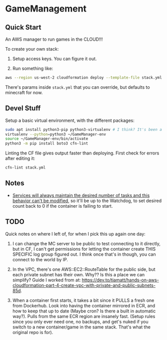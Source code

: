 # GameManagement

## Quick Start

An AWS manager to run games in the CLOUD!!!

To create your own stack:

1) Setup access keys. You can figure it out.

2) Run something like:

```bash
aws --region us-west-2 cloudformation deploy --template-file stack.yml --stack-name STACK_NAME_HERE
```

There's params inside `stack.yml` that you can override, but defaults to minecraft for now.

## Devel Stuff

Setup a basic virtual environment, with the different packages:

```bash
sudo apt install python3-pip python3-virtualenv # I think? It's been a bit since I installed this. Don't use the (pip install virtualenv) version though
virtualenv --python=python3 ~/GameManager-env
source ~/GameManager-env/bin/activate
python3 -m pip install boto3 cfn-lint
```

Linting the CF file gives output faster than deploying. First check for errors after editing it:

```bash
cfn-lint stack.yml
```

## Notes

- [Services will always maintain the desired number of tasks and this behavior can't be modified](https://stackoverflow.com/questions/51701260/how-can-i-do-to-not-let-the-container-restart-in-aws-ecs), so it'll be up to the Watchdog, to set desired count back to 0 if the container is failing to start.

## TODO

Quick notes on where I left of, for when I pick this up again one day:

1) I can change the MC server to be public to test connecting to it directly, but in CF, I can't get permissions for letting the container create THIS SPECIFIC log group figured out. I think once that's in though, you can connect to the world by IP.

2) In the VPC, there's one AWS::EC2::RouteTable for the public side, but each private subnet has their own. Why?? Is this a place we can simplify? Guide I worked from at: <https://dev.to/tiamatt/hands-on-aws-cloudformation-part-4-create-vpc-with-private-and-public-subnets-85d>.

3) When a container first starts, it takes a bit since it PULLS a fresh one from Dockerhub. Look into having the container mirrored in ECR, and how to keep that up to date (Maybe cron? Is there a built in automatic way?). Pulls from the same ECR region are insanely fast. (Setup rules since you only ever need one, no backups, and get's nuked if you switch to a new container/game in the same stack. That's what the original repo is for).
